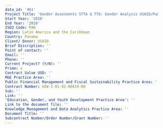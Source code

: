 ```yaml
---
data_id: '461'
Project Title: 'Gender Assesments STTA & TTO: Gender Analysis USAID/Panama   (TDY 90)'
Start Year: '2010'
End Year: '2010'
ISO3 Code: PAN
Region: Latin America and the Caribbean
Country: Panama
Client/ Donor: USAID
Brief Discription: ''
Point of contact: ''
Email: ''
Phone: ''
Current Project? (Y/N): ''
Prime: x
Contract Value USD: ''
M&E Practice Area: ''
Public Financial Management and Fiscal Sustainability Practice Area: ''
Contract Number: GEW-I-01-02-00019-00
Sub: ''
Link: ''
'Education, Gender, and Youth Development Practice Area': ''
Link to the document file: ''
Knowledge Management and Data Analytics Practice Area: ''
Document Title: ''
Subcontract Number/Order Number/Grant Number: ''
---
```

